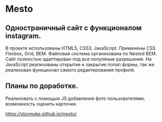 Mesto
===

Одностраничный сайт с функционалом instagram.
---

В проекте использованы HTML5, CSS3, JavaScript. Применены CSS Flexbox, Grid, BEM. Файловая система организована по Nested BEM. Сайт полностью адаптирован под все популяные разрешения. На JavaScript реализованы открытие и закрытие попап формы, так же реализован функционал самого редактирования профиля.

Планы по доработке.
---
Реализовать с помощью JS добавление фото пользователями, возможность оценить карточки.

https://stormuke.github.io/mesto/
